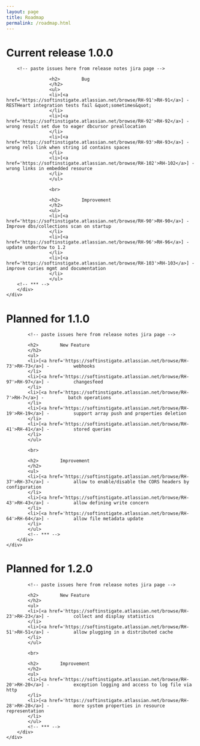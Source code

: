 ```yaml
---
layout: page
title: Roadmap
permalink: /roadmap.html
---
```


<div class="container mb30">
    <div class="row">
        <div class="alert alert-success" role="alert">
        <div class="text-center">
            <h1>Current release 1.0.0</h1>
        </div>

        <!-- paste issues here from release notes jira page -->

                    <h2>        Bug
                    </h2>
                    <ul>
                    <li>[<a href='https://softinstigate.atlassian.net/browse/RH-91'>RH-91</a>] -         RESTHeart integration tests fail &quot;sometimes&quot;
                    </li>
                    <li>[<a href='https://softinstigate.atlassian.net/browse/RH-92'>RH-92</a>] -         wrong result set due to eager dbcursor preallocation
                    </li>
                    <li>[<a href='https://softinstigate.atlassian.net/browse/RH-93'>RH-93</a>] -         wrong rels link when string id contains spaces
                    </li>
                    <li>[<a href='https://softinstigate.atlassian.net/browse/RH-102'>RH-102</a>] -         wrong links in embedded resource
                    </li>
                    </ul>

                    <br>

                    <h2>        Improvement
                    </h2>
                    <ul>
                    <li>[<a href='https://softinstigate.atlassian.net/browse/RH-90'>RH-90</a>] -         Improve dbs/collections scan on startup
                    </li>
                    <li>[<a href='https://softinstigate.atlassian.net/browse/RH-96'>RH-96</a>] -         update undertow to 1.2
                    </li>
                    <li>[<a href='https://softinstigate.atlassian.net/browse/RH-103'>RH-103</a>] -         improve curies mgmt and documentation
                    </li>
                    </ul>
		<!-- *** -->
		</div>
	</div>
</div>

<!-- 0.12 -->

<div class="container mb30">
    <div class="row">
        <div class="alert alert-warning " role="alert">
            <h1 class="text-center">Planned for 1.1.0</h1>

            <!-- paste issues here from release notes jira page -->
    
			<h2>        New Feature
			</h2>
			<ul>
			<li>[<a href='https://softinstigate.atlassian.net/browse/RH-73'>RH-73</a>] -         webhooks
			</li>
			<li>[<a href='https://softinstigate.atlassian.net/browse/RH-97'>RH-97</a>] -         changesfeed
			</li>
			<li>[<a href='https://softinstigate.atlassian.net/browse/RH-7'>RH-7</a>] -         batch operations
			</li>
			<li>[<a href='https://softinstigate.atlassian.net/browse/RH-19'>RH-19</a>] -         support array push and properties deletion
			</li>
			<li>[<a href='https://softinstigate.atlassian.net/browse/RH-41'>RH-41</a>] -         stored queries
			</li>
			</ul>

			<br>
			        
			<h2>        Improvement
			</h2>
			<ul>
			<li>[<a href='https://softinstigate.atlassian.net/browse/RH-37'>RH-37</a>] -         allow to enable/disable the CORS headers by configuration
			</li>
			<li>[<a href='https://softinstigate.atlassian.net/browse/RH-43'>RH-43</a>] -         allow defining write concern
			</li>
			<li>[<a href='https://softinstigate.atlassian.net/browse/RH-64'>RH-64</a>] -         allow file metadata update
			</li>
			</ul>
			<!-- *** -->
		</div>
	</div>
</div>

<!-- 0.13 -->

<div class="container">
    <div class="row">
        <div class="alert alert-danger" role="alert">
            <h1 class="text-center">Planned for 1.2.0</h1>

	        <!-- paste issues here from release notes jira page -->

			<h2>        New Feature
			</h2>
			<ul>
			<li>[<a href='https://softinstigate.atlassian.net/browse/RH-23'>RH-23</a>] -         collect and display statistics
			</li>
			<li>[<a href='https://softinstigate.atlassian.net/browse/RH-51'>RH-51</a>] -         allow plugging in a distributed cache
			</li>
			</ul>

			<br>
			        
			<h2>        Improvement
			</h2>
			<ul>
			<li>[<a href='https://softinstigate.atlassian.net/browse/RH-20'>RH-20</a>] -         exception logging and access to log file via http
			</li>
			<li>[<a href='https://softinstigate.atlassian.net/browse/RH-28'>RH-28</a>] -         more system properties in resource representation
			</li>
			</ul>
			<!-- *** -->
		</div>
	</div>
</div>
